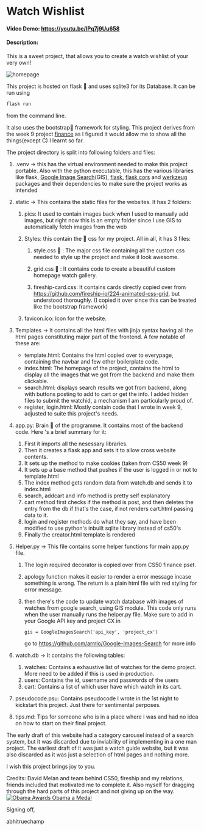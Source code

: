 # Watch Wishlist 
#### Video Demo: https://youtu.be/IPq7j9Uu658
#### Description:

This is a sweet project, that allows you to create a watch wishlist of your very own! 

![homepage](/home/abhi/git/WW/homepage.png)

This project is hosted on flask 🐍  and uses sqlite3 for its Database. It can be run using

```bash
flask run
```

from the command line. 

It also uses the bootstrap🥾 framework for styling. This project derives from the week 9 project [finance](https://cs50.harvard.edu/x/2023/psets/9/finance/) as I figured it would allow me to show all the things(except C) I learnt so far.

The project directory is split into following folders and files:

1. .venv -> this has the virtual environment needed to make this project portable. Also with the python executable, this has the various libraries like flask, [Google Image Search](https://pypi.org/project/Google-Images-Search/)(GIS), [flask](https://pypi.org/project/Flask/), [flask cors](https://pypi.org/project/Flask-Cors/) and [werkzeug](https://pypi.org/project/Werkzeug/) packages and their dependencies to make sure the project works as intended

2. static -> This contains the static files for the websites. It has 2 folders:

   1. pics: It used to contain images back when I used to manually add images, but right now this is an empty folder since I use GIS to automatically fetch images from the web

   2. Styles: this contain the :dancer: css for my project. All in all, it has 3 files:

      1.  style.css 👗  : The major css file containing all the custom css needed to style up the project and make it look awesome.

      2. grid.css 🎩 : It contains code to create a beautiful custom homepage watch gallery.

      3. fireship-card.css: It contains cards directly copied over from https://github.com/fireship-io/224-animated-css-grid, but understood thoroughly. (I copied it over since this can be treated like the bootstrap framework)
   
   3. favicon.ico: Icon for the website. 
3. Templates -> It contains all the html files with jinja syntax having all the html pages constituting major part of the frontend. A few notable of these are:
   * template.html: Contains the html copied over to everypage, containing the navbar and few other boilerplate code. 
   * index.html: The homepage of the project, contains the html to display all the images that we got from the backend and make them clickable.
   * search.html: displays search results we got from backend, along with buttons  posting to add to cart or get the info. I added hidden files to submit the watchid, a mechanism I am particularly proud of.
   * register, login.html: Mostly contain code that I wrote in week 9, adjusted to suite this project's needs.

4. app.py: Brain 🧠 of the programme.  It contains most of the backend code. Here 's a brief summary for it: 
   1. First it imports all the nesessary libraries.
   2. Then it creates a flask app and sets it to allow cross website contents.
   3. It sets up the method to make cookies (taken from CS50 week 9)
   4. It sets up a base method that pushes if the user is logged in or not to template.html
   5. The index method gets random data from watch.db and sends it to index.html
   6. search, addcart and info method is pretty self explanatory
   7. cart method first checks if the method is post, and then deletes the entry from the db if that's the case, if not renders cart.html passing data to it. 
   8. login and register methods do what they say, and have been modified to use python's inbuilt sqlite library instead of cs50's
   9. Finally the creator.html template is rendered

5. Helper.py -> This file contains some helper functions for main app.py file. 

   1. The login required decorator is copied over from CS50 finance pset. 

   2. apology function makes it easier to render a error message incase something is wrong. The return is a plain html file with red styling for error message.

   3. then there's the code to update watch database with images of watches from google search, using GIS module. This code only runs when the user manually runs the helper.py file. Make sure to add in your Google API key and project CX in

      ```
      gis = GoogleImagesSearch('api_key', 'project_cx')
      ```

      go to  https://github.com/arrrlo/Google-Images-Search for more info

6. watch.db ->  It contains the following tables:

      1. watches: Contains a exhaustive list of watches for the demo project. More need to be added if this is used in production.
      1. users:  Contains the id, username and passwords of the users 
      1. cart: Contains a list of which user have which watch in its cart.

7. pseudocode.psu: Contains pseudocode I wrote in the 1st night to kickstart this project. Just there for sentimental perposes.

8. tips.md: Tips for someone who is in a place where I was and had no idea on how to start on their final project.

The early draft of this website had a category carousel instead of a search system, but it was discarded due to inviability of implementing in a one man project. The earliest draft of it was just a watch guide website, but it was also discarded as it was just a selection of html pages and nothing more. 

I wish this project brings joy to you.

Credits: David Melan and team behind CS50, fireship and my relations, friends included that motivated me to complete it. Also myself for dragging through the hard parts of this project and not giving up on the way.[![Obama Awards Obama a Medal](https://i.kym-cdn.com/entries/icons/mobile/000/030/329/cover1.jpg)](https://i.kym-cdn.com/entries/icons/original/000/030/329/cover1.jpg)

Signing off,

abhitruechamp